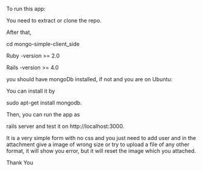 To run this app:

You need to extract or clone the repo.

After that,

 cd mongo-simple-client_side

Ruby -version >= 2.0

Rails -version >= 4.0

you should have mongoDb installed,  if not and you are on Ubuntu:

You can install it by 

sudo apt-get install mongodb.

Then, you can run the app as

rails server and test it on http://localhost:3000.

It is a very simple form with no css and you just need to add user and in the attachment give a image of wrong size or try to upload a file of any other format, it will show you error, but it will reset the image which you attached.

Thank You 
